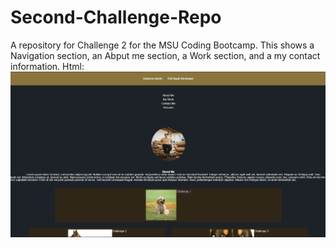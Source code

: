 # Second-Challenge-Repo
A repository for Challenge 2 for the MSU Coding Bootcamp. This shows a Navigation section, an Abput me section, a Work section, and a my contact information.
Html:
![My-Portfolio](assets/Portfolio.PNG)
